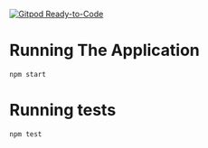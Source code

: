 [![Gitpod Ready-to-Code](https://img.shields.io/badge/Gitpod-Ready--to--Code-blue?logo=gitpod)](https://gitpod.io/#https://github.com/uwidcit/a1workspace) 

# Running The Application
```
npm start
```

# Running tests

```
npm test
```
